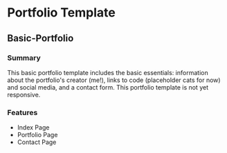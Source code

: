 # Portfolio Template
## Basic-Portfolio

### Summary
This basic portfolio template includes the basic essentials: information about the portfolio's creator (me!), links to code (placeholder cats for now) and social media, and a contact form. This portfolio template is not yet responsive.

### Features
* Index Page
* Portfolio Page
* Contact Page
